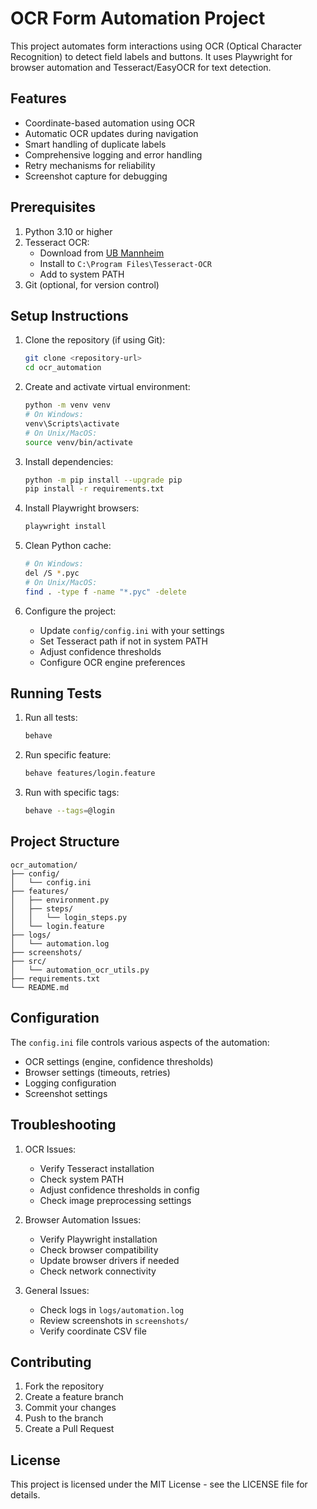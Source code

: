 # OCR Form Automation Project

This project automates form interactions using OCR (Optical Character Recognition) to detect field labels and buttons. It uses Playwright for browser automation and Tesseract/EasyOCR for text detection.

## Features
- Coordinate-based automation using OCR
- Automatic OCR updates during navigation
- Smart handling of duplicate labels
- Comprehensive logging and error handling
- Retry mechanisms for reliability
- Screenshot capture for debugging

## Prerequisites
1. Python 3.10 or higher
2. Tesseract OCR:
   - Download from [UB Mannheim](https://github.com/UB-Mannheim/tesseract/wiki)
   - Install to `C:\Program Files\Tesseract-OCR`
   - Add to system PATH
3. Git (optional, for version control)

## Setup Instructions

1. Clone the repository (if using Git):
   ```bash
   git clone <repository-url>
   cd ocr_automation
   ```

2. Create and activate virtual environment:
   ```bash
   python -m venv venv
   # On Windows:
   venv\Scripts\activate
   # On Unix/MacOS:
   source venv/bin/activate
   ```

3. Install dependencies:
   ```bash
   python -m pip install --upgrade pip
   pip install -r requirements.txt
   ```

4. Install Playwright browsers:
   ```bash
   playwright install
   ```

5. Clean Python cache:
   ```bash
   # On Windows:
   del /S *.pyc
   # On Unix/MacOS:
   find . -type f -name "*.pyc" -delete
   ```

6. Configure the project:
   - Update `config/config.ini` with your settings
   - Set Tesseract path if not in system PATH
   - Adjust confidence thresholds
   - Configure OCR engine preferences

## Running Tests

1. Run all tests:
   ```bash
   behave
   ```

2. Run specific feature:
   ```bash
   behave features/login.feature
   ```

3. Run with specific tags:
   ```bash
   behave --tags=@login
   ```

## Project Structure
```
ocr_automation/
├── config/
│   └── config.ini
├── features/
│   ├── environment.py
│   ├── steps/
│   │   └── login_steps.py
│   └── login.feature
├── logs/
│   └── automation.log
├── screenshots/
├── src/
│   └── automation_ocr_utils.py
├── requirements.txt
└── README.md
```

## Configuration
The `config.ini` file controls various aspects of the automation:
- OCR settings (engine, confidence thresholds)
- Browser settings (timeouts, retries)
- Logging configuration
- Screenshot settings

## Troubleshooting

1. OCR Issues:
   - Verify Tesseract installation
   - Check system PATH
   - Adjust confidence thresholds in config
   - Check image preprocessing settings

2. Browser Automation Issues:
   - Verify Playwright installation
   - Check browser compatibility
   - Update browser drivers if needed
   - Check network connectivity

3. General Issues:
   - Check logs in `logs/automation.log`
   - Review screenshots in `screenshots/`
   - Verify coordinate CSV file

## Contributing
1. Fork the repository
2. Create a feature branch
3. Commit your changes
4. Push to the branch
5. Create a Pull Request

## License
This project is licensed under the MIT License - see the LICENSE file for details.